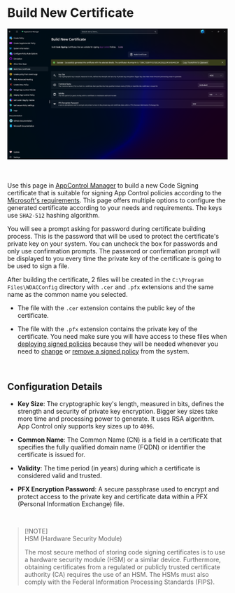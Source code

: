 # Build New Certificate

<div align="center">

<img src="https://raw.githubusercontent.com/HotCakeX/.github/refs/heads/main/Pictures/PNG%20and%20JPG/AppControl%20Manager%20page%20screenshots/Build%20New%20Certificate.png" alt="AppControl Manager Application's Build New Certificate Page">

</div>

<br>

<br>

Use this page in [AppControl Manager](https://github.com/HotCakeX/Harden-Windows-Security/wiki/AppControl-Manager) to build a new Code Signing certificate that is suitable for signing App Control policies according to the [Microsoft's requirements](https://learn.microsoft.com/en-us/windows/security/application-security/application-control/app-control-for-business/deployment/use-signed-policies-to-protect-appcontrol-against-tampering). This page offers multiple options to configure the generated certificate according to your needs and requirements. The keys use `SHA2-512` hashing algorithm.

You will see a prompt asking for password during certificate building process. This is the password that will be used to protect the certificate's private key on your system. You can uncheck the box for passwords and only use confirmation prompts. The password or confirmation prompt will be displayed to you every time the private key of the certificate is going to be used to sign a file.

After building the certificate, 2 files will be created in the `C:\Program Files\WDACConfig` directory with `.cer` and `.pfx` extensions and the same name as the common name you selected.

   * The file with the `.cer` extension contains the public key of the certificate.

   * The file with the `.pfx` extension contains the private key of the certificate. You need make sure you will have access to these files when [deploying signed policies](https://github.com/HotCakeX/Harden-Windows-Security/wiki/Deploy-App-Control-Policy#configuration-details-for-signed-deployment) because they will be needed whenever you need to [change](https://github.com/HotCakeX/Harden-Windows-Security/wiki/Allow-New-Apps) or [remove a signed policy](https://github.com/HotCakeX/Harden-Windows-Security/wiki/System-Information#removing-signed-base-policies) from the system.

<br>

## Configuration Details

* **Key Size**: The cryptographic key's length, measured in bits, defines the strength and security of private key encryption. Bigger key sizes take more time and processing power to generate. It uses RSA algorithm. App Control only supports key sizes up to `4096`.

* **Common Name**: The Common Name (CN) is a field in a certificate that specifies the fully qualified domain name (FQDN) or identifier the certificate is issued for.

* **Validity**: The time period (in years) during which a certificate is considered valid and trusted.

* **PFX Encryption Password**: A secure passphrase used to encrypt and protect access to the private key and certificate data within a PFX (Personal Information Exchange) file.

<br>

> [!NOTE]\
> HSM (Hardware Security Module)
>
> The most secure method of storing code signing certificates is to use a hardware security module (HSM) or a similar device. Furthermore, obtaining certificates from a regulated or publicly trusted certificate authority (CA) requires the use of an HSM. The HSMs must also comply with the Federal Information Processing Standards (FIPS).

<br>
